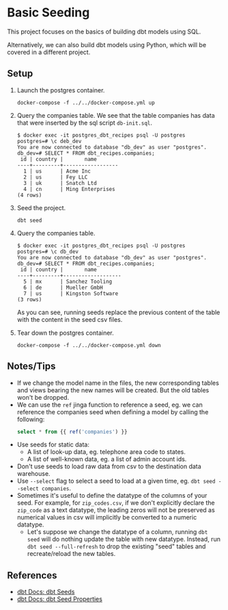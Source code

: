 # Basic Seeding

This project focuses on the basics of building dbt models using SQL.

Alternatively, we can also build dbt models using Python, which will be covered in a different project.

## Setup

1. Launch the postgres container.

   ```shell
   docker-compose -f ../../docker-compose.yml up
   ```

1. Query the companies table. We see that the table companies has data that were inserted by the sql script `db-init.sql`.

   ```shell
   $ docker exec -it postgres_dbt_recipes psql -U postgres
   postgres=# \c deb_dev
   You are now connected to database "db_dev" as user "postgres".
   db_dev=# SELECT * FROM dbt_recipes.companies;
    id | country |       name       
   ----+---------+------------------
     1 | us      | Acme Inc
     2 | us      | Fey LLC
     3 | uk      | Snatch Ltd
     4 | cn      | Ming Enterprises
   (4 rows)
   ```

1. Seed the project.

   ```shell
   dbt seed
   ```

1. Query the companies table.

   ```shell
   $ docker exec -it postgres_dbt_recipes psql -U postgres
   postgres=# \c db_dev
   You are now connected to database "db_dev" as user "postgres".
   db_dev=# SELECT * FROM dbt_recipes.companies;
    id | country |       name        
   ----+---------+-------------------
     5 | mx      | Sanchez Tooling
     6 | de      | Mueller GmbH
     7 | us      | Kingston Software
   (3 rows)
   ```

   As you can see, running seeds replace the previous content of the table with the content in the seed csv files.

1. Tear down the postgres container.

   ```shell
   docker-compose -f ../../docker-compose.yml down
   ```

## Notes/Tips

* If we change the model name in the files, the new corresponding tables and views bearing the new names will be created. But the old tables won't be dropped. 
* We can use the `ref` jinga function to reference a seed, eg. we can reference the companies seed when defining a model by calling the following:
  ```sql
  select * from {{ ref('companies') }}
  ```
* Use seeds for static data:
  * A list of look-up data, eg. telephone area code to states.
  * A list of well-known data, eg. a list of admin account ids.
* Don't use seeds to load raw data from csv to the destination data warehouse.
* Use `--select` flag to select a seed to load at a given time, eg. `dbt seed --select companies`.
* Sometimes it's useful to define the datatype of the columns of your seed. For example, for `zip_codes.csv`, if we don't explicitly declare the `zip_code` as a text datatype, the leading zeros will not be preserved as numerical values in csv will implicitly be converted to a numeric datatype.
  * Let's suppose we change the datatype of a column, running `dbt seed` will do nothing update the table with new datatype. Instead, run `dbt seed --full-refresh` to drop the existing "seed" tables and recreate/reload the new tables.  


## References

* [dbt Docs: dbt Seeds](https://docs.getdbt.com/docs/build/seeds)
* [dbt Docs: dbt Seed Properties](https://docs.getdbt.com/reference/seed-properties)
